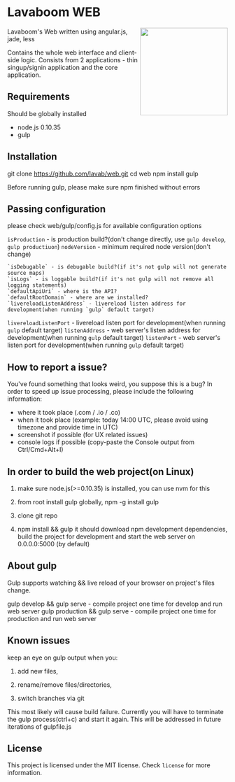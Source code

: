 # Lavaboom WEB

<img src="https://mail.lavaboom.com/img/Lavaboom-logo.svg" align="right" width="200px" />

Lavaboom's Web written using angular.js, jade, less

Contains the whole web interface and client-side logic. Consists from 2 applications - thin singup/signin application and the core application.

## Requirements

Should be globally installed

- node.js 0.10.35
- gulp

## Installation

git clone https://github.com/lavab/web.git
cd web
npm install
gulp

Before running gulp, please make sure npm finished without errors

## Passing configuration

please check web/gulp/config.js for available configuration options

  `isProduction` - is production build?(don't change directly, use `gulp develop`, `gulp productiuon`)
  `nodeVersion` - minimum required node version(don't change)
  
	`isDebugable` - is debugable build?(if it's not gulp will not generate source maps)
	`isLogs` - is loggable build?(if it's not gulp will not remove all logging statements)
	`defaultApiUri` - where is the API?
	`defaultRootDomain` - where are we installed?
	`livereloadListenAddress` - livereload listen address for development(when running `gulp` default target)
  `livereloadListenPort` - livereload listen port for development(when running `gulp` default target)
	`listenAddress` - web server's listen address for development(when running `gulp` default target)
	`listenPort` - web server's listen port for development(when running `gulp` default target)

## How to report a issue?

You've found something that looks weird, you suppose this is a bug?
In order to speed up issue processing, please include the following information:
- where it took place (.com / .io / .co)
- when it took place (example: today 14:00 UTC, please avoid using timezone and provide time in UTC)
- screenshot if possible (for UX related issues)
- console logs if possible (copy-paste the Console output from Ctrl/Cmd+Alt+I)

## In order to build the web project(on Linux)

1. make sure node.js(>=0.10.35) is installed, you can use nvm for this

2. from root install gulp globally, npm -g install gulp

3. clone git repo

4. npm install && gulp
it should download npm development dependencies, build the project for development and start the web server on 0.0.0.0:5000 (by default)

## About gulp

Gulp supports watching && live reload of your browser on project's files change.

gulp develop && gulp serve - compile project one time for develop and run web server
gulp production && gulp serve - compile project one time for production and run web server

## Known issues

keep an eye on gulp output when you:

1. add new files,

2. rename/remove files/directories,

3. switch branches via git

This most likely will cause build failure. Currently you will have to terminate the gulp process(ctrl+c) and start it again. This will be addressed in future iterations of gulpfile.js

## License

This project is licensed under the MIT license. Check `license` for more
information.
